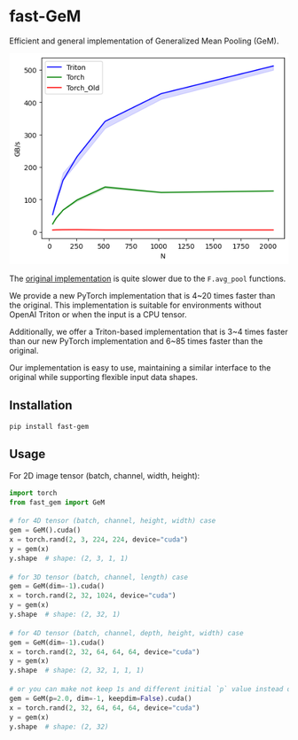 # fast-GeM

Efficient and general implementation of Generalized Mean Pooling (GeM).

![benchmark_result](./assets/benchmark.png)
<!-- ![benchmark_result](https://raw.githubusercontent.com/Kitsunetic/fast-GeM/master/assets/benchmark.png?token=GHSAT0AAAAAACQVW5PRDT3UYGFC6QHKAWNQZT426SA) -->

The [original implementation](https://amaarora.github.io/posts/2020-08-30-gempool.html#pytorch-implementation) is quite slower due to the `F.avg_pool` functions.

We provide a new PyTorch implementation that is 4\~20 times faster than the original.
This implementation is suitable for environments without OpenAI Triton or when the input is a CPU tensor.

Additionally, we offer a Triton-based implementation that is 3\~4 times faster than our new PyTorch implementation and 6\~85 times faster than the original.

Our implementation is easy to use, maintaining a similar interface to the original while supporting flexible input data shapes.



## Installation

```sh
pip install fast-gem
```



## Usage

For 2D image tensor (batch, channel, width, height):
```py
import torch
from fast_gem import GeM

# for 4D tensor (batch, channel, height, width) case
gem = GeM().cuda()
x = torch.rand(2, 3, 224, 224, device="cuda")
y = gem(x)
y.shape  # shape: (2, 3, 1, 1)

# for 3D tensor (batch, channel, length) case
gem = GeM(dim=-1).cuda()
x = torch.rand(2, 32, 1024, device="cuda")
y = gem(x)
y.shape  # shape: (2, 32, 1)

# for 4D tensor (batch, channel, depth, height, width) case
gem = GeM(dim=-1).cuda()
x = torch.rand(2, 32, 64, 64, 64, device="cuda")
y = gem(x)
y.shape  # shape: (2, 32, 1, 1, 1)

# or you can make not keep 1s and different initial `p` value instead of 3.0
gem = GeM(p=2.0, dim=-1, keepdim=False).cuda()
x = torch.rand(2, 32, 64, 64, 64, device="cuda")
y = gem(x)
y.shape  # shape: (2, 32)
```
